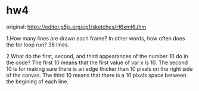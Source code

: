 # hw4

original: https://editor.p5js.org/cp1/sketches/H6xmI6Jhm

1.How many lines are drawn each frame? In other words, how often does the for loop run?
  38 lines.

2.What do the first, second, and third appearances of the number 10 do in the code?
  The first 10 means that the first value of var x is 10.
  The second 10 is for making sure there is an edge thicker than 10 pixals on the right side of the canvas.
  The third 10 means that there is a 10 pixals space between the begining of each line.

